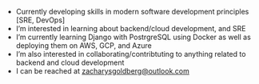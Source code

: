 - Currently developing skills in modern software development principles [SRE, DevOps]
- I’m interested in learning about backend/cloud development, and SRE
- I’m currently learning Django with PostrgreSQL using Docker as well as deploying them on AWS, GCP, and Azure
- I’m also interested in collaborating/contribtuting to anything related to backend and cloud development
- I can be reached at zacharysgoldberg@outlook.com

<!---
zacharysgoldberg/zacharysgoldberg is a ✨ special ✨ repository because its `README.md` (this file) appears on your GitHub profile.
You can click the Preview link to take a look at your changes.
--->
